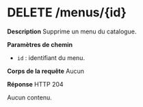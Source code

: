 # DELETE /menus/{id}

**Description**
Supprime un menu du catalogue.

**Paramètres de chemin**
- `id` : identifiant du menu.

**Corps de la requête**
Aucun

**Réponse**
HTTP 204

Aucun contenu.
